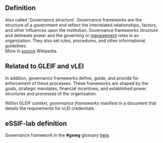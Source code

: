 ## Definition
Also called 'Governance structure'. Governance frameworks are the structure of a government and reflect the interrelated relationships, factors, and other influences upon the institution. Governance frameworks structure and delineate power and the governing or [management](https://en.wikipedia.org/wiki/Management) roles in an organization. They also set rules, procedures, and other informational guidelines.  
More in [source](https://en.wikipedia.org/wiki/Governance_framework) Wikipedia.

## Related to GLEIF and vLEI
In addition, governance frameworks define, guide, and provide for enforcement of these processes. These frameworks are shaped by the goals, strategic mandates, financial incentives, and established power structures and processes of the organization.
 
Within GLEIF context, _governance frameworks_ manifest in a document that details the requirements for vLEI credentials.

## eSSIF-lab definition
Governance framework in the **#gswg** glossary [here](https://trustoverip.github.io/gswg/glossary#governance-framework).
